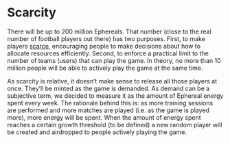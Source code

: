 # Scarcity

There will be up to 200 million Ephereals. That number (close to the real number of football players out there) has two purposes. First, to make players [scarce](https://www.investopedia.com/terms/s/scarcity.asp), encouraging people to make decisions about how to allocate resources efficiently. Second, to enforce a practical limit to the number of teams (users) that can play the game. In theory, no more than 10 million people will be able to actively play the game at the same time.

As scarcity is relative, it doesn’t make sense to release all those players at once. They’ll be minted as the game is demanded. As demand can be a subjective term, we decided to measure it as the amount of Ephereal energy spent every week. The rationale behind this is: as more training sessions are performed and more matches are played (i.e. as the game is played more), more energy will be spent. When the amount of energy spent reaches a certain growth threshold (to be defined) a new random player will be created and airdropped to people actively playing the game.
